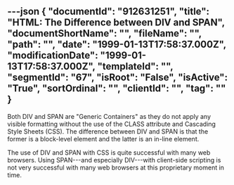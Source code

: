 ---json
{
  "documentId": "912631251",
  "title": "HTML: The Difference between DIV and SPAN",
  "documentShortName": "",
  "fileName": "",
  "path": "",
  "date": "1999-01-13T17:58:37.000Z",
  "modificationDate": "1999-01-13T17:58:37.000Z",
  "templateId": "",
  "segmentId": "67",
  "isRoot": "False",
  "isActive": "True",
  "sortOrdinal": "",
  "clientId": "",
  "tag": ""
}
---

Both DIV and SPAN are &quot;Generic Containers&quot; as they do not apply any visible formatting without the use of the CLASS attribute and Cascading Style Sheets (CSS). The difference between DIV and SPAN is that the former is a block-level element and the latter is an in-line element.

The use of DIV and SPAN with CSS is quite successful with many web browsers. Using SPAN---and especially DIV---with client-side scripting is not very successful with many web browsers at this proprietary moment in time.
